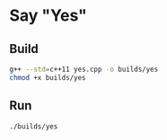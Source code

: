 # Say "Yes"

## Build

```bash
g++ --std=c++11 yes.cpp -o builds/yes
chmod +x builds/yes
```

## Run

```bash
./builds/yes
```
